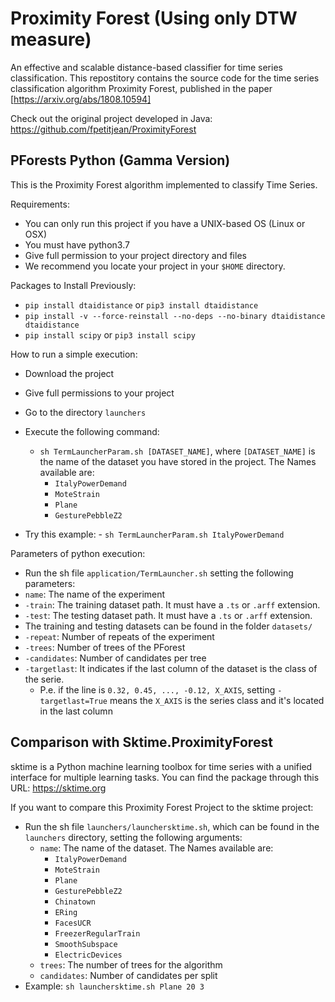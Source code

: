 # Proximity Forest (Using only DTW measure)

An effective and scalable distance-based classifier for time series classification. This repostitory contains the source code for the time series classification algorithm Proximity Forest, published in the paper [https://arxiv.org/abs/1808.10594]

Check out the original project developed in Java: https://github.com/fpetitjean/ProximityForest

## PForests Python (Gamma Version)

This is the Proximity Forest algorithm implemented to classify Time Series.

Requirements:
- You can only run this project if you have a UNIX-based OS (Linux or OSX)
- You must have python3.7
- Give full permission to your project directory and files
- We recommend you locate your project in your `$HOME` directory.

Packages to Install Previously:
   - `pip install dtaidistance` or `pip3 install dtaidistance`
   - `pip install -v --force-reinstall --no-deps --no-binary dtaidistance dtaidistance`
   - `pip install scipy` or `pip3 install scipy`


How to run a simple execution:
* Download the project
* Give full permissions to your project
* Go to the directory `launchers`
* Execute the following command:
   * `sh TermLauncherParam.sh [DATASET_NAME]`, where `[DATASET_NAME]` is the name of the dataset you have stored in the project. The Names available are:
        * `ItalyPowerDemand`
        * `MoteStrain`
        * `Plane`
        * `GesturePebbleZ2`
       
 * Try this example:
       - `sh TermLauncherParam.sh ItalyPowerDemand`



Parameters of python execution:
- Run the sh file `application/TermLauncher.sh` setting the following parameters:
 - `name`: The name of the experiment
 - `-train`: The training dataset path. It must have a `.ts` or `.arff` extension.
 - `-test`: The testing dataset path. It must have a `.ts` or `.arff` extension.
 - The training and testing datasets can be found in the folder `datasets/`
 - `-repeat`: Number of repeats of the experiment
 - `-trees`: Number of trees of the PForest
 - `-candidates`: Number of candidates per tree
 - `-targetlast`: It indicates if the last column of the dataset is the class of the serie. 
    - P.e. if the line is `0.32, 0.45, ..., -0.12, X_AXIS`, setting `-targetlast=True` means the `X_AXIS` is the series class and it's located in the last column
    
## Comparison with Sktime.ProximityForest

sktime is a Python machine learning toolbox for time series with a unified interface for multiple learning tasks.
You can find the package through this URL: https://sktime.org

If you want to compare this Proximity Forest Project to the sktime project:
- Run the sh file `launchers/launchersktime.sh`, which can be found in the `launchers` directory, setting the following arguments:
   - `name`: The name of the dataset. The Names available are:
        * `ItalyPowerDemand`
        * `MoteStrain`
        * `Plane`
        * `GesturePebbleZ2`
        * `Chinatown`
        * `ERing`
        * `FacesUCR`
        * `FreezerRegularTrain`
        * `SmoothSubspace`
        * `ElectricDevices`
   - `trees`: The number of trees for the algorithm
   - `candidates`: Number of candidates per split
- Example:
   `sh launchersktime.sh Plane 20 3`
       
